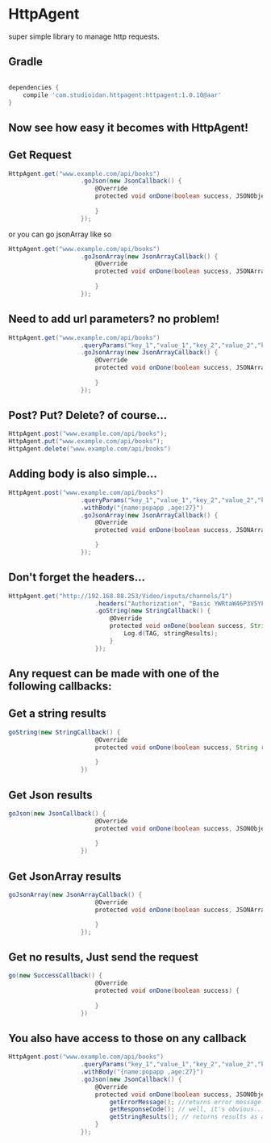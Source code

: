 # HttpAgent
super simple library to manage http requests.

Gradle
------
```groovy

dependencies {
    compile 'com.studioidan.httpagent:httpagent:1.0.10@aar'
}

```


Now see how easy it becomes with HttpAgent!
-------------------------------------------

Get Request
------
```groovy
HttpAgent.get("www.example.com/api/books")
                    .goJson(new JsonCallback() {
                        @Override
                        protected void onDone(boolean success, JSONObject jsonObject) {
                            
                        }
                    });
```

or you can go jsonArray like so
```groovy
HttpAgent.get("www.example.com/api/books")
                    .goJsonArray(new JsonArrayCallback() {
                        @Override
                        protected void onDone(boolean success, JSONArray jsonArray) {
                            
                        }
                    });
```
Need to add url parameters? no problem!
------
```groovy
HttpAgent.get("www.example.com/api/books")
                    .queryParams("key_1","value_1","key_2","value_2","key_N","value_N")
                    .goJsonArray(new JsonArrayCallback() {
                        @Override
                        protected void onDone(boolean success, JSONArray jsonArray) {
                            
                        }
                    });
```
Post? Put? Delete? of course...
------
```groovy
HttpAgent.post("www.example.com/api/books");
HttpAgent.put("www.example.com/api/books");
HttpAgent.delete("www.example.com/api/books")
```

Adding body is also simple...
------
```groovy
HttpAgent.post("www.example.com/api/books")
                    .queryParams("key_1","value_1","key_2","value_2","key_N","value_N")
                    .withBody("{name:popapp ,age:27}")
                    .goJsonArray(new JsonArrayCallback() {
                        @Override
                        protected void onDone(boolean success, JSONArray jsonArray) {

                        }
                    });
```

Don't forget the headers...
------
```groovy
HttpAgent.get("http://192.168.88.253/Video/inputs/channels/1")
                        .headers("Authorization", "Basic YWRtaW46P3V5YFZhNzAw", "Content-Type", "application/json")
                        .goString(new StringCallback() {
                            @Override
                            protected void onDone(boolean success, String stringResults) {
                                Log.d(TAG, stringResults);
                            }
                        });
```
Any request can be made with one of the following callbacks:
------

Get a string results
------
```groovy
goString(new StringCallback() {
                        @Override
                        protected void onDone(boolean success, String results) {
                            
                        }
                    })
```

Get Json results
------
```groovy
goJson(new JsonCallback() {
                        @Override
                        protected void onDone(boolean success, JSONObject jsonObject) {
                            
                        }
                    })
```

Get JsonArray results
------
```groovy
goJsonArray(new JsonArrayCallback() {
                        @Override
                        protected void onDone(boolean success, JSONArray jsonArray) {

                        }
                    });
```

Get no results, Just send the request
------
```groovy
go(new SuccessCallback() {
                        @Override
                        protected void onDone(boolean success) {
                            
                        }
                    })
```

You also have access to those on any callback
------
```groovy
HttpAgent.post("www.example.com/api/books")
                    .queryParams("key_1","value_1","key_2","value_2","key_N","value_N")
                    .withBody("{name:popapp ,age:27}")
                    .goJson(new JsonCallback() {
                        @Override
                        protected void onDone(boolean success, JSONObject jsonObject) {
                            getErrorMessage(); //returns error message if exists.
                            getResponseCode(); // well, it's obvious...
                            getStringResults(); // returns results as as string.
                        }
                    });
```

                    
  

